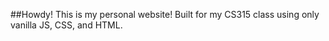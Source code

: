 ##Howdy! This is my personal website! Built for my CS315 class using only vanilla JS, CSS, and HTML.
